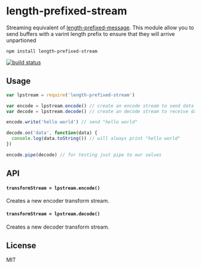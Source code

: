 # length-prefixed-stream

Streaming equivalent of [length-prefixed-message](https://github.com/sorribas/length-prefixed-message).
This module allow you to send buffers with a varint length prefix to ensure that they will arrive unpartioned

```
npm install length-prefixed-stream
```

[![build status](https://travis-ci.org/mafintosh/length-prefixed-stream.svg?branch=master)](https://travis-ci.org/mafintosh/length-prefixed-stream)

## Usage

``` js
var lpstream = require('length-prefixed-stream')

var encode = lpstream.encode() // create an encode stream to send data
var decode = lpstream.decode() // create an decode stream to receive data

encode.write('hello world') // send "hello world"

decode.on('data', function(data) {
  console.log(data.toString()) // will always print "hello world"
})

encode.pipe(decode) // for testing just pipe to our selves
```

## API

#### `transformStream = lpstream.encode()`

Creates a new encoder transform stream.

#### `transformStream = lpstream.decode()`

Creates a new decoder transform stream.

## License

MIT

